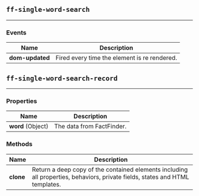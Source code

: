 ## `ff-single-word-search`
___
### Events
| Name | Description |
| ---- | ----------- |
| **dom-updated** | Fired every time the element is re rendered. |

## `ff-single-word-search-record`
___
### Properties
| Name | Description |
| ---- | ----------- |
| **word**&nbsp;(Object) | The data from FactFinder. | 

### Methods
| Name | Description |
| ---- | ----------- |
| **clone** | Return a deep copy of the contained elements including all properties, behaviors, private fields, states and HTML templates. |